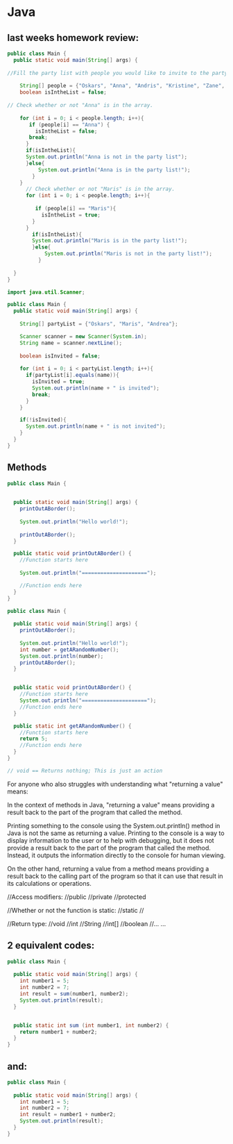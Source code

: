 # Java

## last weeks homework review:

```java
public class Main {
  public static void main(String[] args) {
    
//Fill the party list with people you would like to invite to the party.
    
    String[] people = {"Oskars", "Anna", "Andris", "Kristine", "Zane", "Raivo"}; 
    boolean isIntheList = false;
    
// Check whether or not "Anna" is in the array.
    
    for (int i = 0; i < people.length; i++){
       if (people[i] == "Anna") {
         isIntheList = false; 
       break;
      } 
      if(isIntheList){ 
      System.out.println("Anna is not in the party list");
      }else{
          System.out.println("Anna is in the party list!");
        }
    }
      // Check whether or not "Maris" is in the array.
      for (int i = 0; i < people.length; i++){
        
         if (people[i] == "Maris"){
           isIntheList = true; 
        } 
      }
        if(isIntheList){
        System.out.println("Maris is in the party list!");
        }else{
            System.out.println("Maris is not in the party list!");
          }
        
  }
}
```

```java
import java.util.Scanner;

public class Main {
  public static void main(String[] args) {
    
    String[] partyList = {"Oskars", "Maris", "Andrea"};

    Scanner scanner = new Scanner(System.in);
    String name = scanner.nextLine();
    
    boolean isInvited = false;
    
    for (int i = 0; i < partyList.length; i++){
      if(partyList[i].equals(name)){
        isInvited = true;
        System.out.println(name + " is invited");
        break;
      }
    }

    if(!isInvited){
      System.out.println(name + " is not invited");
    }
  }
}
```

## Methods

```java
public class Main {

  
  public static void main(String[] args) {
    printOutABorder();
    
    System.out.println("Hello world!");
    
    printOutABorder();
  }

  public static void printOutABorder() {
    //Function starts here
    
    System.out.println("=====================");

    //Function ends here
  }
}
```

```java
public class Main {
  
  public static void main(String[] args) {
    printOutABorder();
    
    System.out.println("Hello world!");
    int number = getARandomNumber();
    System.out.println(number);
    printOutABorder();
  }


  public static void printOutABorder() {
    //Function starts here
    System.out.println("=====================");
    //Function ends here
  }

  public static int getARandomNumber() {
    //Function starts here
    return 5;
    //Function ends here
  }
}

// void == Returns nothing; This is just an action
```
For anyone who also struggles with understanding what "returning a value" means: 

In the context of methods in Java, "returning a value" means providing a result back to the part of the program that called the method.

Printing something to the console using the System.out.println() method in Java is not the same as returning a value.
Printing to the console is a way to display information to the user or to help with debugging, but it does not provide a result back to the part of the program that called the method. Instead, it outputs the information directly to the console for human viewing.

On the other hand, returning a value from a method means providing a result back to the calling part of the program so that it can use that result in its calculations or operations.

//Access modifiers:
//public
//private
//protected

//Whether or not the function is static:
//static
//

//Return type:
//void
//int
//String
//int[]
//boolean
//... ...

## 2 equivalent codes:

```java
public class Main {
  
  public static void main(String[] args) {
    int number1 = 5;
    int number2 = 7;
    int result = sum(number1, number2);
    System.out.println(result);
  }


  public static int sum (int number1, int number2) {
    return number1 + number2;
  }
}
```
## and:

```java
public class Main {
  
  public static void main(String[] args) {
    int number1 = 5;
    int number2 = 7;
    int result = number1 + number2;
    System.out.println(result);
  }
}
```
